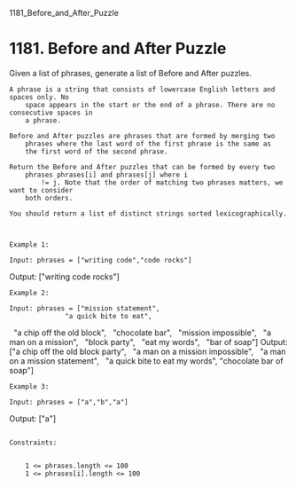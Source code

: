 1181_Before_and_After_Puzzle
# 1181. Before and After Puzzle

Given a list of phrases, generate a list of Before and After puzzles.

    A phrase is a string that consists of lowercase English letters and spaces only. No
        space appears in the start or the end of a phrase. There are no consecutive spaces in
        a phrase.

    Before and After puzzles are phrases that are formed by merging two
        phrases where the last word of the first phrase is the same as
        the first word of the second phrase.

    Return the Before and After puzzles that can be formed by every two
        phrases phrases[i] and phrases[j] where i
            != j. Note that the order of matching two phrases matters, we want to consider
        both orders.

    You should return a list of distinct strings sorted lexicographically.
    

     
    Example 1:

    Input: phrases = ["writing code","code rocks"]
Output: ["writing code rocks"]

    Example 2:

    Input: phrases = ["mission statement",
                  "a quick bite to eat",
                  "a chip off the old block",
                  "chocolate bar",
                  "mission impossible",
                  "a man on a mission",
                  "block party",
                  "eat my words",
                  "bar of soap"]
Output: ["a chip off the old block party",
         "a man on a mission impossible",
         "a man on a mission statement",
         "a quick bite to eat my words",
         "chocolate bar of soap"]

    Example 3:

    Input: phrases = ["a","b","a"]
Output: ["a"]

     
    Constraints:

    
        1 <= phrases.length <= 100
        1 <= phrases[i].length <= 100